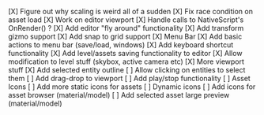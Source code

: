 [X] Figure out why scaling is weird all of a sudden
    [X] Fix race condition on asset load
[X] Work on editor viewport
    [X] Handle calls to NativeScript's OnRender() ? 
    [X] Add editor "fly around" functionality
    [X] Add transform gizmo support
    [X] Add snap to grid support
[X] Menu Bar
    [X] Add basic actions to menu bar (save/load, windows)
    [X] Add keyboard shortcut functionality
[X] Add level/assets saving functionality to editor
[X] Allow modification to level stuff (skybox, active camera etc)
[X] More viewport stuff
    [X] Add selected entity outline
    [ ] Allow clicking on entities to select them
    [ ] Add drag-drop to viewport
[ ] Add play/stop functionality
[ ] Asset Icons
    [ ] Add more static icons for assets
    [ ] Dynamic icons
        [ ] Add icons for asset browser (material/model)
        [ ] Add selected asset large preview (material/model)
